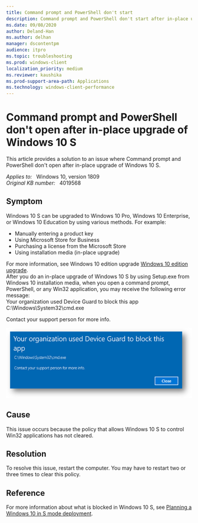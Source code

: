 ```yaml
---
title: Command prompt and PowerShell don't start
description: Command prompt and PowerShell don't start after in-place upgrade of Windows 10 S to Professional, Education, or Enterprise edition.
ms.date: 09/08/2020
author: Deland-Han
ms.author: delhan
manager: dscontentpm
audience: itpro
ms.topic: troubleshooting
ms.prod: windows-client
localization_priority: medium
ms.reviewer: kaushika
ms.prod-support-area-path: Applications
ms.technology: windows-client-performance
---
```

# Command prompt and PowerShell don't open after in-place upgrade of Windows 10 S

This article provides a solution to an issue where Command prompt and PowerShell don't open after in-place upgrade of Windows 10 S.

_Applies to:_ &nbsp; Windows 10, version 1809  
_Original KB number:_ &nbsp; 4019568

## Symptom

Windows 10 S can be upgraded to Windows 10 Pro, Windows 10 Enterprise, or Windows 10 Education by using various methods. For example:  

- Manually entering a product key  
- Using Microsoft Store for Business  
- Purchasing a license from the Microsoft Store  
- Using installation media (in-place upgrade)  

For more information, see Windows 10 edition upgrade [Windows 10 edition upgrade](https://docs.microsoft.com/windows/deployment/upgrade/windows-10-edition-upgrades).  
After you do an in-place upgrade of Windows 10 S by using Setup.exe from Windows 10 installation media, when you open a command prompt, PowerShell, or any Win32 application, you may receive the following error message:  
Your organization used Device Guard to block this app
C:\Windows\System32\cmd.exe

Contact your support person for more info.  

![Screenshot of the error message](./media/command-prompt-powershell-not-start/error-message-screenshot.png)

## Cause

This issue occurs because the policy that allows Windows 10 S to control Win32 applications has not cleared.  

## Resolution

To resolve this issue, restart the computer. You may have to restart two or three times to clear this policy.  

## Reference

For more information about what is blocked in Windows 10 S, see [Planning a Windows 10 in S mode deployment](https://docs.microsoft.com/windows-hardware/manufacture/desktop/windows-10-s-planning#what-is-blocked-in-windows-10-s).

